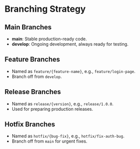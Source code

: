 # Branching Strategy

## Main Branches
- **main**: Stable production-ready code.
- **develop**: Ongoing development, always ready for testing.

## Feature Branches
- Named as `feature/{feature-name}`, e.g., `feature/login-page`.
- Branch off from `develop`.

## Release Branches
- Named as `release/{version}`, e.g., `release/1.0.0`.
- Used for preparing production releases.

## Hotfix Branches
- Named as `hotfix/{bug-fix}`, e.g., `hotfix/fix-auth-bug`.
- Branch off from `main` for urgent fixes.
